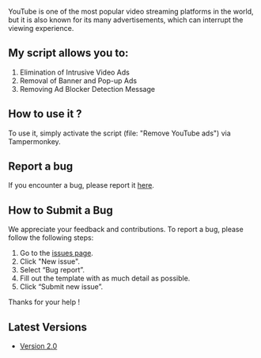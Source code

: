 YouTube is one of the most popular video streaming platforms in the world, but it is also known for its many advertisements, which can interrupt the viewing experience.

## My script allows you to:

1. Elimination of Intrusive Video Ads
2. Removal of Banner and Pop-up Ads
3. Removing Ad Blocker Detection Message

## How to use it ?

To use it, simply activate the script (file: "Remove YouTube ads") via Tampermonkey.

## Report a bug

If you encounter a bug, please report it [here](https://github.com/NOXLVE/Remove-ads-YouTube/issues/new?assignees=&labels=bug&template=bug_report.md&title=%5BBUG%5D).

## How to Submit a Bug

We appreciate your feedback and contributions. To report a bug, please follow the following steps:

1. Go to the [issues page](https://github.com/NOXLVE/Remove-ads-YouTube/issues).
2. Click "New issue".
3. Select “Bug report”.
4. Fill out the template with as much detail as possible.
5. Click “Submit new issue”.

Thanks for your help !

## Latest Versions

- [Version 2.0](https://github.com/NOXLVE/Remove-ads-YouTube/releases/tag/V2)
